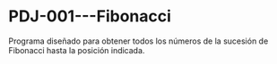 # PDJ-001---Fibonacci
Programa diseñado para obtener todos los números de la sucesión de Fibonacci hasta la posición indicada.
